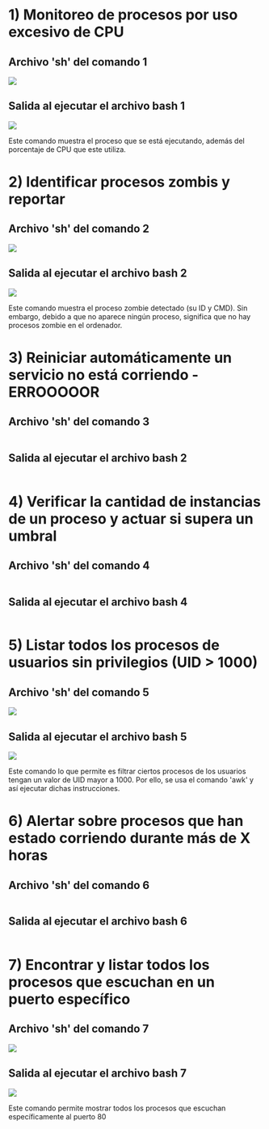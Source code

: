 # 1) Monitoreo de procesos por uso excesivo de CPU
## Archivo 'sh' del comando 1
![](https://github.com/DianaLlamoca/ComputacionParalelaYDistribuida/blob/main/SH1.png)

## Salida al ejecutar el archivo bash 1
![](https://github.com/DianaLlamoca/ComputacionParalelaYDistribuida/blob/main/Imagen1.png)
<p>Este comando muestra el proceso que se está ejecutando, además del porcentaje de CPU que este utiliza.</p>

# 2) Identificar procesos zombis y reportar
## Archivo 'sh' del comando 2
![](https://github.com/DianaLlamoca/ComputacionParalelaYDistribuida/blob/main/SH_2.png)

## Salida al ejecutar el archivo bash 2
![](https://github.com/DianaLlamoca/ComputacionParalelaYDistribuida/blob/main/bash_2.png)
<p>Este comando muestra el proceso zombie detectado (su ID y CMD). Sin embargo, debido a que no aparece ningún proceso, significa que no hay procesos zombie en el ordenador.</p>

# 3) Reiniciar automáticamente un servicio no está corriendo -ERROOOOOR
## Archivo 'sh' del comando 3
![]()

## Salida al ejecutar el archivo bash 2
![]()
<p></p>

# 4) Verificar la cantidad de instancias de un proceso y actuar si supera un umbral
## Archivo 'sh' del comando 4
![]()

## Salida al ejecutar el archivo bash 4
![]()
<p></p>

# 5) Listar todos los procesos de usuarios sin privilegios (UID > 1000)
## Archivo 'sh' del comando 5
![](https://github.com/DianaLlamoca/ComputacionParalelaYDistribuida/blob/main/SH_5.png)

## Salida al ejecutar el archivo bash 5
![](https://github.com/DianaLlamoca/ComputacionParalelaYDistribuida/blob/main/bash_5.png)
<p>Este comando lo que permite es filtrar ciertos procesos de los usuarios tengan un valor de UID mayor a 1000. Por ello, se usa el comando 'awk' y así ejecutar dichas instrucciones.</p>

# 6) Alertar sobre procesos que han estado corriendo durante más de X horas
## Archivo 'sh' del comando 6
![]()

## Salida al ejecutar el archivo bash 6
![]()
<p></p>

# 7) Encontrar y listar todos los procesos que escuchan en un puerto específico
## Archivo 'sh' del comando 7
![](https://github.com/DianaLlamoca/ComputacionParalelaYDistribuida/blob/main/Sh_7.png)

## Salida al ejecutar el archivo bash 7
![](https://github.com/DianaLlamoca/ComputacionParalelaYDistribuida/blob/main/bash7.png)
<p>Este comando permite mostrar todos los procesos que escuchan específicamente al puerto 80</p>

